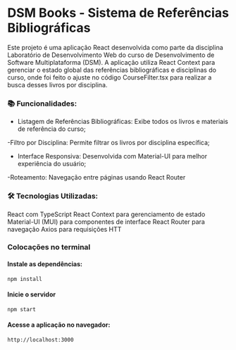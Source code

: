 # DSM Books - Sistema de Referências Bibliográficas

Este projeto é uma aplicação React desenvolvida como parte da disciplina Laboratório de Desenvolvimento Web do curso de Desenvolvimento de Software Multiplataforma (DSM). A aplicação utiliza React Context para gerenciar o estado global das referências bibliográficas e disciplinas do curso, onde foi feito o ajuste no código CourseFilter.tsx para realizar a busca desses livros por disciplina.

### 📚 Funcionalidades:
- Listagem de Referências Bibliográficas: Exibe todos os livros e materiais de referência do curso;
  
-Filtro por Disciplina: Permite filtrar os livros por disciplina específica;

- Interface Responsiva: Desenvolvida com Material-UI para melhor experiência do usuário;
  
-Roteamento: Navegação entre páginas usando React Router

### 🛠️ Tecnologias Utilizadas:
React com TypeScript
React Context para gerenciamento de estado
Material-UI (MUI) para componentes de interface
React Router para navegação
Axios para requisições HTT

### Colocações no terminal

#### Instale as dependências:
```
npm install
```

#### Inicie o servidor
```
npm start
```

#### Acesse a aplicação no navegador:
```
http://localhost:3000
```
